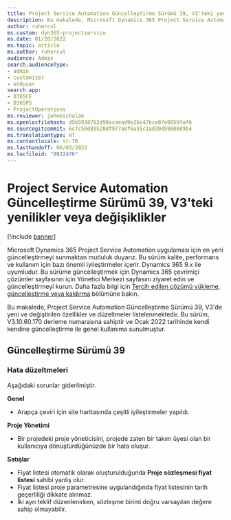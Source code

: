 ```yaml
---
title: Project Service Automation Güncelleştirme Sürümü 39, V3'teki yenilikler veya değişiklikler
description: Bu makalede, Microsoft Dynamics 365 Project Service Automation Güncelleştirme Sürümü 39, V3'de bulunan özellikler ve düzeltmeler listelenmektedir.
author: ruhercul
ms.custom: dyn365-projectservice
ms.date: 01/20/2022
ms.topic: article
ms.author: ruhercul
audience: Admin
search.audienceType:
- admin
- customizer
- enduser
search.app:
- D365CE
- D365PS
- ProjectOperations
ms.reviewer: johnmichalak
ms.openlocfilehash: d5b5938762d98acaead9e26c47bce07e0059faf6
ms.sourcegitcommit: 6cfc50d89528df977a8f6a55c1ad39d99800d9b4
ms.translationtype: HT
ms.contentlocale: tr-TR
ms.lasthandoff: 06/03/2022
ms.locfileid: "8922476"
---
```

# <a name="whats-new-or-changed-in-project-service-automation-update-release-39-v3"></a>Project Service Automation Güncelleştirme Sürümü 39, V3'teki yenilikler veya değişiklikler

[!include [banner](../includes/psa-now-project-operations.md)]

Microsoft Dynamics 365 Project Service Automation uygulaması için en yeni güncelleştirmeyi sunmaktan mutluluk duyarız. Bu sürüm kalite, performans ve kullanım için bazı önemli iyileştirmeler içerir. Dynamics 365 9.x ile uyumludur. Bu sürüme güncelleştirmek için Dynamics 365 çevrimiçi çözümler sayfasının için Yönetici Merkezi sayfasını ziyaret edin ve güncelleştirmeyi kurun. Daha fazla bilgi için [Tercih edilen çözümü yükleme, güncelleştirme veya kaldırma](/power-platform/admin/install-remove-preferred-solution) bölümüne bakın.

Bu makalede, Project Service Automation Güncelleştirme Sürümü 39, V3'de yeni ve değiştirilen özellikler ve düzeltmeler listelenmektedir. Bu sürüm, V3.10.60.170 derleme numarasına sahiptir ve Ocak 2022 tarihinde kendi kendine güncelleştirme ile genel kullanıma sunulmuştur.

## <a name="update-release-39"></a>Güncelleştirme Sürümü 39

### <a name="bug-fixes"></a>Hata düzeltmeleri

Aşağıdaki sorunlar giderilmiştir.

**Genel**

- Arapça çeviri için site haritasında çeşitli iyileştirmeler yapıldı.

**Proje Yönetimi**

- Bir projedeki proje yöneticisini, projede zaten bir takım üyesi olan bir kullanıcıya dönüştürdüğünüzde bir hata oluşur.

**Satışlar**

- Fiyat listesi otomatik olarak oluşturulduğunda **Proje sözleşmesi fiyat listesi** sahibi yanlış olur. 
- Fiyat listesi proje parametresine uygulandığında fiyat listesinin tarih geçerliliği dikkate alınmaz.
- İki ayrı teklif düzenlenirken, sözleşme birimi doğru varsayılan değere sahip olmayabilir.
